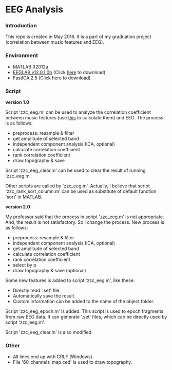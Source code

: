 # EEG Analysis #

### Introduction ###

This repo is created in May 2016. It is a part of my graduation project (correlation between music features and EEG).  

### Environment ###

* MATLAB R2012a  
* [EEGLAB v12.0.1.0b](http://sccn.ucsd.edu/eeglab/) (Click [here](https://bitbucket.org/zzc_actual/eeg-analysis/downloads/eeglab12_0_1_0b.zip) to download)  
* [FastICA 2.5](http://research.ics.aalto.fi/ica/fastica/) (Click [here](https://bitbucket.org/zzc_actual/eeg-analysis/downloads/FastICA_2.5.zip) to download)  

### Script ###

**version 1.0**  

Script 'zzc_eeg.m' can be used to analyze the correlation coefficient between music features (use [this](https://bitbucket.org/zzc_actual/music-feature-analysis) to calculate them) and EEG. The process is as follows:  

* preprocess: resample & filter  
* get amplitude of selected band  
* independent component analysis (ICA, optional)  
* calculate correlation coefficient  
* rank correlation coefficient  
* draw topography & save  

Script 'zzc_eeg_clear.m' can be used to clear the result of running 'zzc_eeg.m'.  

Other scripts are called by 'zzc_eeg.m'. Actually, I believe that script 'zzc_rank_sort_column.m' can be used as substitute of default function 'sort' in MATLAB.  

**version 2.0**  

My professor said that the process in script 'zzc_eeg.m' is not appropriate. And, the result is not satisfactory. So I change the process. New process is as follows:  

* preprocess: resample & filter  
* independent component analysis (ICA, optional)  
* get amplitude of selected band  
* calculate correlation coefficient  
* rank correlation coefficient  
* select by p  
* draw topography & save (optional)  

Some new features is added to script 'zzc_eeg.m', like these:  

* Directly read '.set' file.  
* Automatically save the result.  
* Custom information can be added to the name of the object folder.  

Script 'zzc_eeg_epoch.m' is added. This script is used to epoch fragments from raw EEG data. It can generate '.set' files, which can be directly used by script 'zzc_eeg.m'.  

Script 'zzc_eeg_clear.m' is also modified.  

### Other ###

* All lines end up with CRLF (Windows).  
* File '60_channels_map.ced' is used to draw topography.  